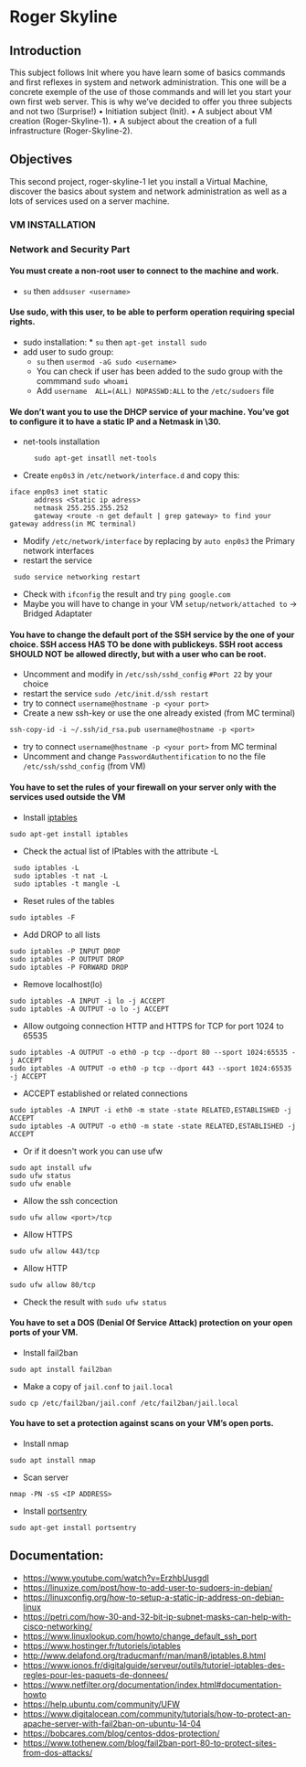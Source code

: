 # Roger Skyline

## Introduction
  This subject follows Init where you have learn some of basics commands and first reflexes in system and network administration. This one will be a concrete exemple of the use of those commands and will let you start your own first web server. This is why we’ve decided to offer you three subjects and not two (Surprise!)
• Initiation subject (Init).
• A subject about VM creation (Roger-Skyline-1).
• A subject about the creation of a full infrastructure (Roger-Skyline-2).

## Objectives
  This second project, roger-skyline-1 let you install a Virtual Machine, discover the basics about system and network administration as well as a lots of services used on a server machine.
  
### VM INSTALLATION

### Network and Security Part
#### You must create a non-root user to connect to the machine and work.
   * `su`    then    `addsuser <username>`
#### Use sudo, with this user, to be able to perform operation requiring special rights.
   * sudo installation:
          * `su`    then    `apt-get install sudo`
   * add user to sudo group:
        * `su`    then    `usermod -aG sudo <username>`
        *  You can check if user has been added to the sudo group with the commmand  `sudo whoami`
        *  Add `username  ALL=(ALL) NOPASSWD:ALL` to the `/etc/sudoers` file
#### We don’t want you to use the DHCP service of your machine. You’ve got to configure it to have a static IP and a Netmask in \30.
   * net-tools installation
````
      sudo apt-get insatll net-tools
````
   * Create  `enp0s3`  in `/etc/network/interface.d` and copy this:
````
iface enp0s3 inet static
      address <Static ip adress>
      netmask 255.255.255.252
      gateway <route -n get default | grep gateway> to find your gateway address(in MC terminal)
````
   * Modify `/etc/network/interface` by replacing by `auto enp0s3` the Primary network interfaces 
   * restart the service 
 ````
  sudo service networking restart
 ````
   * Check with `ifconfig` the result and try `ping google.com`
   * Maybe you will have to change in your VM `setup/network/attached to` -> Bridged Adaptater
#### You have to change the default port of the SSH service by the one of your choice. SSH access HAS TO be done with publickeys. SSH root access SHOULD NOT be allowed directly, but with a user who can be root.
   * Uncomment and modify in `/etc/ssh/sshd_config`  `#Port 22` by your choice
   * restart the service `sudo /etc/init.d/ssh restart` 
   * try to connect `username@hostname -p <your port>`
   * Create a new ssh-key or use the one already existed (from MC terminal)
````
ssh-copy-id -i ~/.ssh/id_rsa.pub username@hostname -p <port>
````
   * try to connect `username@hostname -p <your port>` from MC terminal
   * Uncomment and change `PasswordAuthentification` to no the file `/etc/ssh/sshd_config` (from VM)

####  You have to set the rules of your firewall on your server only with the services used outside the VM
   *  Install [iptables](https://linux.die.net/man/8/iptables)
```
sudo apt-get install iptables
```
   * Check the actual list of IPtables with the attribute -L
 ```
  sudo iptables -L
  sudo iptables -t nat -L
  sudo iptables -t mangle -L
  ```
   * Reset rules of the tables
```
sudo iptables -F
```
   * Add DROP to all lists
```
sudo iptables -P INPUT DROP
sudo iptables -P OUTPUT DROP
sudo iptables -P FORWARD DROP
```
   * Remove localhost(lo)
```
sudo iptables -A INPUT -i lo -j ACCEPT
sudo iptables -A OUTPUT -o lo -j ACCEPT
```
   * Allow outgoing connection HTTP and HTTPS for TCP for port 1024 to 65535
```
sudo iptables -A OUTPUT -o eth0 -p tcp --dport 80 --sport 1024:65535 -j ACCEPT
sudo iptables -A OUTPUT -o eth0 -p tcp --dport 443 --sport 1024:65535 -j ACCEPT
```
   * ACCEPT established or related connections
```
sudo iptables -A INPUT -i eth0 -m state -state RELATED,ESTABLISHED -j ACCEPT
sudo iptables -A OUTPUT -o eth0 -m state -state RELATED,ESTABLISHED -j ACCEPT
```
   * Or if it doesn't work you can use ufw
```
sudo apt install ufw
sudo ufw status
sudo ufw enable
```
   * Allow the ssh concection
```
sudo ufw allow <port>/tcp
```
   * Allow HTTPS
```
sudo ufw allow 443/tcp
```
   * Allow HTTP
```
sudo ufw allow 80/tcp
```
   * Check the result with `sudo ufw status`

####  You have to set a DOS (Denial Of Service Attack) protection on your open ports of your VM.
  * Install fail2ban
```
sudo apt install fail2ban
```
  * Make a copy of `jail.conf` to `jail.local`
```
sudo cp /etc/fail2ban/jail.conf /etc/fail2ban/jail.local
```
 #### You have to set a protection against scans on your VM’s open ports.
  * Install nmap
```
sudo apt install nmap
```
  * Scan server
```
nmap -PN -sS <IP ADDRESS>
```
  * Install [portsentry](https://man.cx/portsentry(8))
```
sudo apt-get install portsentry
```



## Documentation:
* https://www.youtube.com/watch?v=ErzhbUusgdI
* https://linuxize.com/post/how-to-add-user-to-sudoers-in-debian/
* https://linuxconfig.org/how-to-setup-a-static-ip-address-on-debian-linux
* https://petri.com/how-30-and-32-bit-ip-subnet-masks-can-help-with-cisco-networking/
* https://www.linuxlookup.com/howto/change_default_ssh_port
* https://www.hostinger.fr/tutoriels/iptables
* http://www.delafond.org/traducmanfr/man/man8/iptables.8.html
* https://www.ionos.fr/digitalguide/serveur/outils/tutoriel-iptables-des-regles-pour-les-paquets-de-donnees/
* https://www.netfilter.org/documentation/index.html#documentation-howto
* https://help.ubuntu.com/community/UFW
* https://www.digitalocean.com/community/tutorials/how-to-protect-an-apache-server-with-fail2ban-on-ubuntu-14-04
* https://bobcares.com/blog/centos-ddos-protection/
* https://www.tothenew.com/blog/fail2ban-port-80-to-protect-sites-from-dos-attacks/

  

